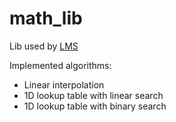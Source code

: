 # math_lib
Lib used by [LMS](https://github.com/Phibedy/LMS)

Implemented algorithms:
- Linear interpolation
- 1D lookup table with linear search
- 1D lookup table with binary search
